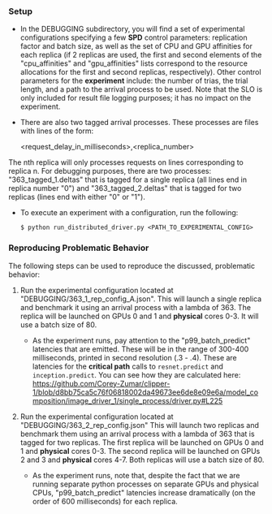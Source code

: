 ### Setup ###

* In the DEBUGGING subdirectory, you will find a set of experimental configurations
specifying a few **SPD** control parameters: replication factor and batch size, as well as 
the set of CPU and GPU affinities for each replica (if 2 replicas are used, the first and second
elements of the "cpu_affinities" and "gpu_affinities" lists correspond to the resource allocations
for the first and second replicas, respectively). Other control parameters for the **experiment**
include: the number of trias, the trial length, and a path to the arrival process to be used.
Note that the SLO is only included for result file logging purposes; it has no impact on the 
experiment.

* There are also two tagged arrival processes. These processes are files with lines of the form:
    
    <request_delay_in_milliseconds>,<replica_number>

The nth replica will only processes requests on lines corresponding to replica n.
For debugging purposes, there are two processes: "363_tagged_1.deltas" that is tagged
for a single replica (all lines end in replica number "0") and "363_tagged_2.deltas"
that is tagged for two replicas (lines end with either "0" or "1").

* To execute an experiment with a configuration, run the following:

  ```
  $ python run_distributed_driver.py <PATH_TO_EXPERIMENTAL_CONFIG>
  ```

### Reproducing Problematic Behavior ###

The following steps can be used to reproduce the discussed, problematic behavior:

1. Run the experimental configuration located at "DEBUGGING/363_1_rep_config_A.json".
   This will launch a single replica and benchmark it using an arrival process with a lambda
   of 363. The replica will be launched on GPUs 0 and 1 and **physical** cores 0-3. It will use
   a batch size of 80.

   * As the experiment runs, pay attention to the "p99_batch_predict" latencies that are
     emitted. These will be in the range of 300-400 milliseconds, printed in second resolution (.3 - .4).
     These are latencies for the **critical path** calls to `resnet.predict` and `inception.predict`. You can
     see how they are calculated here: https://github.com/Corey-Zumar/clipper-1/blob/d8bb75ca5c76f06818002da49673ee6de8e09e6a/model_composition/image_driver_1/single_process/driver.py#L225
     

2. Run the experimental configuration located at "DEBUGGING/363_2_rep_config.json"
   This will launch two replicas and benchmark them using an arrival process with a lambda of 363
   that is tagged for two replicas. The first replica will be launched on GPUs 0 and 1 and **physical**
   cores 0-3. The second replica will be launched on GPUs 2 and 3 and **physical** cores 4-7. Both
   replicas will use a batch size of 80.

   * As the experiment runs, note that, despite the fact that we are running separate python processes on 
     separate GPUs and physical CPUs, "p99_batch_predict" latencies increase dramatically (on the order of 600 milliseconds)
     for each replica.
